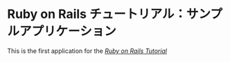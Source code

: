 # Ruby on Rails チュートリアル：サンプルアプリケーション

This is the first application for the
[*Ruby on Rails Tutorial*](http://railstutorial.jp/)